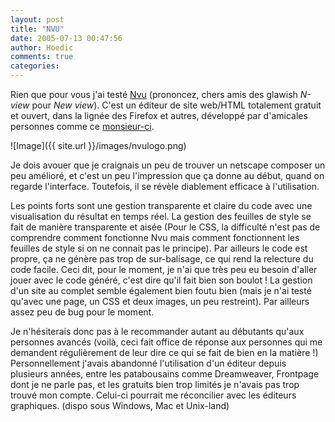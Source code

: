 ```yaml
---
layout: post
title: "NVU"
date: 2005-07-13 00:47:56
author: Hoedic
comments: true
categories: 
---
```



Rien que pour vous j'ai testé [Nvu](http://www.nvu.com/) (prononcez, chers amis des glawish *N-view* pour *New view*). C'est un éditeur de site web/HTML totalement gratuit et ouvert, dans la lignée des Firefox et autres, développé par d'amicales personnes comme ce [monsieur-ci](http://www.glazman.org/weblog/).

![Image]({{ site.url }}/images/nvulogo.png)


Je dois avouer que je craignais un peu de trouver un netscape composer un peu amélioré, et c'est un peu l'impression que ça donne au début, quand on regarde l'interface. Toutefois, il se révèle diablement efficace à l'utilisation.

Les points forts sont une gestion transparente et claire du code avec une visualisation du résultat en temps réel. La gestion des feuilles de style se fait de manière transparente et aisée (Pour le CSS, la difficulté n'est pas de comprendre comment fonctionne Nvu mais comment fonctionnent les feuilles de style si on ne connait pas le principe). Par ailleurs le code est propre, ça ne génère pas trop de sur-balisage, ce qui rend la relecture du code facile. Ceci dit, pour le moment, je n'ai que très peu eu besoin d'aller jouer avec le code généré, c'est dire qu'il fait bien son boulot ! La gestion d'un site au complet semble également bien foutu bien (mais je n'ai testé qu'avec une page, un CSS et deux images, un peu restreint). Par ailleurs assez peu de bug pour le moment.

Je n'hésiterais donc pas à le recommander autant au débutants qu'aux personnes avancés (voilà, ceci fait office de réponse aux personnes qui me demandent régulièrement de leur dire ce qui se fait de bien en la matière !) Personnellement j'avais abandonné l'utilisation d'un éditeur depuis plusieurs années, entre les patabousains comme Dreamweaver, Frontpage dont je ne parle pas, et les gratuits bien trop limités je n'avais pas trop trouvé mon compte. Celui-ci pourrait me réconcilier avec les éditeurs graphiques. (dispo sous Windows, Mac et Unix-land)